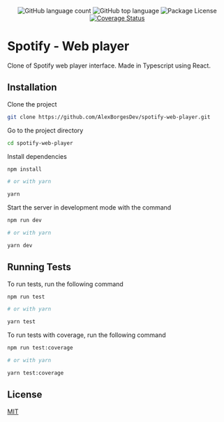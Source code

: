 <p align="center">
  <img alt="GitHub language count" src="https://img.shields.io/github/languages/count/AlexBorgesDev/spotify-web-player.svg" />
  <img alt="GitHub top language" src="https://img.shields.io/github/languages/top/AlexBorgesDev/spotify-web-player.svg" />
  <img alt="Package License" src="https://img.shields.io/github/license/AlexBorgesDev/spotify-web-player.svg" />
  <a href='https://coveralls.io/github/AlexBorgesDev/spotify-web-player?branch=main'><img src='https://coveralls.io/repos/github/AlexBorgesDev/spotify-web-player/badge.svg?branch=main' alt='Coverage Status' /></a>
</p>

# Spotify - Web player

Clone of Spotify web player interface. Made in Typescript using React.


## Installation

Clone the project

```bash
git clone https://github.com/AlexBorgesDev/spotify-web-player.git
```

Go to the project directory

```bash
cd spotify-web-player
```

Install dependencies

```bash
npm install

# or with yarn

yarn
```

Start the server in development mode with the command

```bash
npm run dev

# or with yarn

yarn dev
```


## Running Tests

To run tests, run the following command

```bash
npm run test

# or with yarn

yarn test
```

To run tests with coverage, run the following command

```bash
npm run test:coverage

# or with yarn

yarn test:coverage
```

## License

[MIT](./LICENSE)
